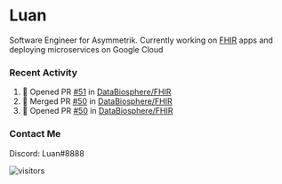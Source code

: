 # Luan

Software Engineer for Asymmetrik. Currently working on [FHIR](https://hl7.org/FHIR/) apps and deploying microservices on Google Cloud

### Recent Activity

<!--START_SECTION:activity-->
1. 💪 Opened PR [#51](https://github.com/DataBiosphere/FHIR/pull/51) in [DataBiosphere/FHIR](https://github.com/DataBiosphere/FHIR)
2. 🎉 Merged PR [#50](https://github.com/DataBiosphere/FHIR/pull/50) in [DataBiosphere/FHIR](https://github.com/DataBiosphere/FHIR)
3. 💪 Opened PR [#50](https://github.com/DataBiosphere/FHIR/pull/50) in [DataBiosphere/FHIR](https://github.com/DataBiosphere/FHIR)
<!--END_SECTION:activity-->

<!--START_SECTION:activity-->

### Contact Me

Discord: Luan#8888

![visitors](https://visitor-badge.glitch.me/badge?page_id=luan-asym.visitor-badge)
